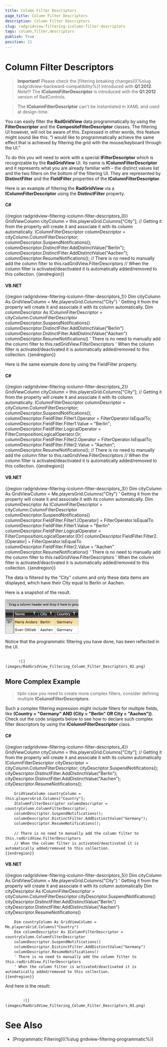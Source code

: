 ```yaml
---
title: Column Filter Descriptors
page_title: Column Filter Descriptors
description: Column Filter Descriptors
slug: radgridview-filtering-icolumn-filter-descriptors
tags: column,filter,descriptors
publish: True
position: 11
---
```


# Column Filter Descriptors



>__Important!__ Please check the [filtering breaking changes]({%slug radgridview-backward-compatibility%}) introduced with __Q1 2012__.
        Note!!! The __IColumnFilterDescriptor__ is introduced with the __Q1 2012__ version of RadControls.
        

>The __IColumnFilterDescriptor__ can't be instantiated in XAML and used at design-time.
        

You can easily filter the __RadGridView__ data programmatically by using the __FilterDescriptor__ and the __CompositeFilterDescriptor__ classes. The filtering UI however, will not be aware of this. Expressed in other words, this feature might sound like this: “I would like to programmatically achieve the same effect that is achieved by filtering the grid with the mouse/keyboard through the UI.”
      

To do this you will need to work with a special __IFilterDescriptor__ which is recognizable by the __RadGridView__ UI. Its name is __IColumnFilterDescriptor__ and it represents what you are already familiar with – the distinct values list and the two filters on the bottom of the filtering UI. They are represented by __DistinctFilter__ and the __FieldFilter__ properties of the __IColumnFilterDescriptor__.
      

Here is an example of filtering the __RadGridView__ via a __IColumnFilterDescriptor__ using the __DistinctFilter__ property.
      

#### __C#__

{{region radgridview-filtering-icolumn-filter-descriptors_0}}
	    GridViewColumn cityColumn = this.playersGrid.Columns["City"];
	    // Getting it from the property will create it and associate it with its column automatically.
	    IColumnFilterDescriptor columnDescriptor = cityColumn.ColumnFilterDescriptor;
	    columnDescriptor.SuspendNotifications();
	    columnDescriptor.DistinctFilter.AddDistinctValue("Berlin");
	    columnDescriptor.DistinctFilter.AddDistinctValue("Aachen");
	    columnDescriptor.ResumeNotifications();
	    // There is no need to manually add the column filter to this.radGridView.FilterDescriptors
	    // When the column filter is activated/deactivated it is automatically added/removed to this collection.
	{{endregion}}



#### __VB.NET__

{{region radgridview-filtering-icolumn-filter-descriptors_1}}
	    Dim cityColumn As GridViewColumn = Me.playersGrid.Columns("City")
	    ' Getting it from the property will create it and associate it with its column automatically.
	    Dim columnDescriptor As IColumnFilterDescriptor = cityColumn.ColumnFilterDescriptor
	    columnDescriptor.SuspendNotifications()
	    columnDescriptor.DistinctFilter.AddDistinctValue("Berlin")
	    columnDescriptor.DistinctFilter.AddDistinctValue("Aachen")
	    columnDescriptor.ResumeNotifications()
	    ' There is no need to manually add the column filter to this.radGridView.FilterDescriptors
	    ' When the column filter is activated/deactivated it is automatically added/removed to this collection.
	{{endregion}}



Here is the same example done by using the FieldFilter property.

#### __C#__

{{region radgridview-filtering-icolumn-filter-descriptors_2}}
	    GridViewColumn cityColumn = this.playersGrid.Columns["City"];
	    // Getting it from the property will create it and associate it with its column automatically.
	    IColumnFilterDescriptor columnDescriptor = cityColumn.ColumnFilterDescriptor;
	    columnDescriptor.SuspendNotifications();
	    columnDescriptor.FieldFilter.Filter1.Operator = FilterOperator.IsEqualTo;
	    columnDescriptor.FieldFilter.Filter1.Value = "Berlin";
	    columnDescriptor.FieldFilter.LogicalOperator = FilterCompositionLogicalOperator.Or;
	    columnDescriptor.FieldFilter.Filter2.Operator = FilterOperator.IsEqualTo;
	    columnDescriptor.FieldFilter.Filter2.Value = "Aachen";
	    columnDescriptor.ResumeNotifications();
	    // There is no need to manually add the column filter to this.radGridView.FilterDescriptors
	    // When the column filter is activated/deactivated it is automatically added/removed to this collection.
	{{endregion}}



#### __VB.NET__

{{region radgridview-filtering-icolumn-filter-descriptors_3}}
	    Dim cityColumn As GridViewColumn = Me.playersGrid.Columns("City")
	    ' Getting it from the property will create it and associate it with its column automatically.
	    Dim columnDescriptor As IColumnFilterDescriptor = cityColumn.ColumnFilterDescriptor
	    columnDescriptor.SuspendNotifications()
	    columnDescriptor.FieldFilter.Filter1.[Operator] = FilterOperator.IsEqualTo
	    columnDescriptor.FieldFilter.Filter1.Value = "Berlin"
	    columnDescriptor.FieldFilter.LogicalOperator = FilterCompositionLogicalOperator.[Or]
	    columnDescriptor.FieldFilter.Filter2.[Operator] = FilterOperator.IsEqualTo
	    columnDescriptor.FieldFilter.Filter2.Value = "Aachen"
	    columnDescriptor.ResumeNotifications()
	    ' There is no need to manually add the column filter to this.radGridView.FilterDescriptors
	    ' When the column filter is activated/deactivated it is automatically added/removed to this collection.
	{{endregion}}



The data is filtered by the "City" column and only these data items are displayed, which have their City equal to Berlin or Aachen.

Here is a snapshot of the result.



![](images/RadGridView_Filtering_Column_Filter_Descriptors_01.png)

Notice that the programmatic filtering you have done, has been reflected in the UI.




             
          ![](images/RadGridView_Filtering_Column_Filter_Descriptors_02.png)

## More Complex Example

>tipIn case you need to create more complex filters, consider defining multiple __IColumnFilterDescriptors__.
          

Such a complex filtering expression might include filters for multiple fields, like __(Country = "Germany" AND (City = "Berlin" OR City = "Aachen"))__. Check out the code snippets below to see how to declare such complex filter descriptors by using the __IColumnFilterDescriptor__ class.
        

#### __C#__

{{region radgridview-filtering-icolumn-filter-descriptors_4}}
	    GridViewColumn cityColumn = this.playersGrid.Columns["City"];
	    // Getting it from the property will create it and associate it with its column automatically
	    IColumnFilterDescriptor cityDescriptor = cityColumn.ColumnFilterDescriptor;
	    cityDescriptor.SuspendNotifications();
	    cityDescriptor.DistinctFilter.AddDistinctValue("Berlin");
	    cityDescriptor.DistinctFilter.AddDistinctValue("Aachen");
	    cityDescriptor.ResumeNotifications();
	
	    GridViewColumn countryColumn = this.playersGrid.Columns["Country"];
	    IColumnFilterDescriptor columnDescriptor = countryColumn.ColumnFilterDescriptor;
	    columnDescriptor.SuspendNotifications();
	    columnDescriptor.DistinctFilter.AddDistinctValue("Germany");
	    columnDescriptor.ResumeNotifications();  
	
	    // There is no need to manually add the column filter to this.radGridView.FilterDescriptors
	    // When the column filter is activated/deactivated it is automatically added/removed to this collection.
	{{endregion}}



#### __VB.NET__

{{region radgridview-filtering-icolumn-filter-descriptors_5}}
	    Dim cityColumn As GridViewColumn = Me.playersGrid.Columns("City")
	    ' Getting it from the property will create it and associate it with its column automatically
	    Dim cityDescriptor As IColumnFilterDescriptor = cityColumn.ColumnFilterDescriptor
	    cityDescriptor.SuspendNotifications()
	    cityDescriptor.DistinctFilter.AddDistinctValue("Berlin")
	    cityDescriptor.DistinctFilter.AddDistinctValue("Aachen")
	    cityDescriptor.ResumeNotifications()
	
	    Dim countryColumn As GridViewColumn = Me.playersGrid.Columns("Country")
	    Dim columnDescriptor As IColumnFilterDescriptor = countryColumn.ColumnFilterDescriptor
	    columnDescriptor.SuspendNotifications()
	    columnDescriptor.DistinctFilter.AddDistinctValue("Germany")
	    columnDescriptor.ResumeNotifications()
	    ' There is no need to manually add the column filter to this.radGridView.FilterDescriptors
	    ' When the column filter is activated/deactivated it is automatically added/removed to this collection.
	{{endregion}}



And here is the result:




               
            ![](images/RadGridView_Filtering_Column_Filter_Descriptors_03.png)

# See Also

 * [Programmatic Filtering]({%slug gridview-filtering-programmatic%})
